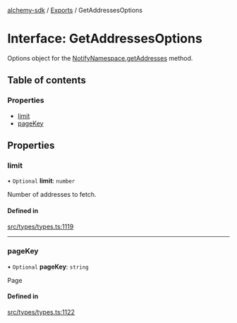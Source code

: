 [alchemy-sdk](../README.md) / [Exports](../modules.md) / GetAddressesOptions

# Interface: GetAddressesOptions

Options object for the [NotifyNamespace.getAddresses](../classes/NotifyNamespace.md#getaddresses) method.

## Table of contents

### Properties

- [limit](GetAddressesOptions.md#limit)
- [pageKey](GetAddressesOptions.md#pagekey)

## Properties

### limit

• `Optional` **limit**: `number`

Number of addresses to fetch.

#### Defined in

[src/types/types.ts:1119](https://github.com/alchemyplatform/alchemy-sdk-js/blob/277f926/src/types/types.ts#L1119)

___

### pageKey

• `Optional` **pageKey**: `string`

Page

#### Defined in

[src/types/types.ts:1122](https://github.com/alchemyplatform/alchemy-sdk-js/blob/277f926/src/types/types.ts#L1122)
